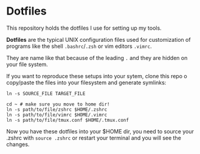 # Dotfiles
This repository holds the dotfiles I use for setting up my tools.

**Dotfiles** are the typical UNIX configuration files used for customization of programs like the shell `.bashrc`/`.zsh` or vim editors `.vimrc`.

They are name like that because of the leading `.` and they are hidden on your file system. 

If you want to reproduce these setups into your sytem, clone this repo o copy/paste the files into your filesystem and generate symlinks:
```shell
ln -s SOURCE_FILE TARGET_FILE
```
```shell
cd ~ # make sure you move to home dir!
ln -s path/to/file/zshrc $HOME/.zshrc
ln -s path/to/file/vimrc $HOME/.vimrc
ln -s path/to/file/tmux.conf $HOME/.tmux.conf
```
Now you have these dotfiles into your $HOME dir, you need to source your .zshrc with `source .zshrc` or restart your terminal and you will see the changes.
